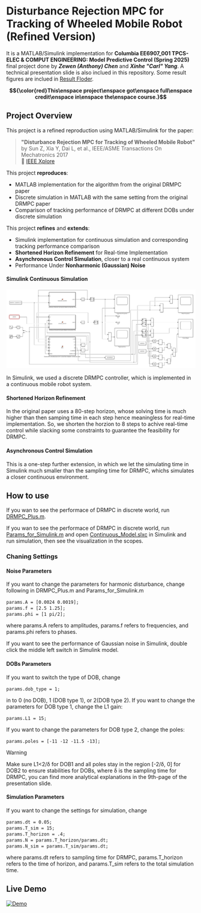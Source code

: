 # Disturbance Rejection MPC for Tracking of Wheeled Mobile Robot (Refined Version)
It is a MATLAB/Simulink implementation for **Columbia EE6907_001 TPCS-ELEC & COMPUT ENGINEERING: Model Predictive Control (Spring 2025)** final project done by ***Zewen (Anthony) Chen*** and ***Xinhe "Carl" Yang***. A technical presentation slide is also inclued in this repository. Some result figures are inclued in [Result Floder](./Result/).

**$${\color{red}This\enspace project\enspace got\enspace full\enspace credit\enspace in\enspace the\enspace course.}$$**

## Project Overview
This project is a refined reproduction using MATLAB/Simulink for the paper:
> **"Disturbance Rejection MPC for Tracking of Wheeled Mobile Robot"**  
> by Sun Z, Xia Y, Dai L, et al., IEEE/ASME Transactions On Mechatronics 2017  
> 📄 [IEEE Xplore](https://ieeexplore.ieee.org/abstract/document/8054727)


This project **reproduces**:

- MATLAB implementation for the algorithm from the original DRMPC paper
- Discrete simulation in MATLAB with the same setting from the original DRMPC paper
- Comparison of tracking performance of DRMPC at different DOBs under discrete simulation


This project **refines** and **extends**:

- Simulink implementation for continuous simulation and corresponding tracking performance comparison
- **Shortened Horizon Refinement** for Real-time Implementation
- **Asynchronous Control Simulation**, closer to a real continuous system
- Performance Under **Nonharmonic (Gaussian) Noise**

#### Simulink Continuous Simulation

![Simulink](./Simulink.png)

In Simulink, we used a discrete DRMPC controller, which is implemented in a continuous mobile robot system.

#### Shortened Horizon Refinement

In the original paper uses a 80-step horizon, whose solving time is much higher than then samping time in each step hence meaningless for real-time implementation. So, we shorten the horzion to 8 steps to achive real-time control while slacking some constraints to guarantee the feasibility for DRMPC.

#### Asynchronous Control Simulation

This is a one-step further extension, in which we let the simulating time in Simulink much smaller than the sampling time for DRMPC, whichs simulates a closer continuous environment.

## How to use

If you wan to see the performace of DRMPC in discrete world, run [DRMPC_Plus.m](./DRMPC_Plus.m).

If you wan to see the performace of DRMPC in discrete world, run [Params_for_Simulink.m](./Params_for_Simulink.m) and open [Continuous_Model.slxc](Continuous_Model.slxc) in Simulink and run simulation, then see the visualization in the scopes.

### Chaning Settings

#### Noise Parameters
If you want to change the parameters for harmonic disturbance, change following in DRMPC_Plus.m and Params_for_Simulink.m
```
params.A = [0.0024 0.0019]; 
params.f = [2.5 1.25]; 
params.phi = [1 pi/2];
```
where params.A refers to amplitudes, params.f refers to frequencies, and params.phi refers to phases.

If you want to see the performance of Gaussian noise in Simulink, double click the middle left switch in Simulink model.

#### DOBs Parameters
If you want to switch the type of DOB, change
```
params.dob_type = 1;
```
in to 0 (no DOB), 1 (DOB type 1), or 2(DOB type 2).
If you want to change the parameters for DOB type 1, change the L1 gain:
```
params.L1 = 15;
```
If you want to change the parameters for DOB type 2, change the poles:
```
params.poles = [-11 -12 -11.5 -13];
```

> [!Warning]
> Make sure L1<2/δ for DOB1 and all poles stay in the region [-2/δ, 0] for DOB2 to ensure stabilities for DOBs, where δ is the sampling time for DRMPC, you can find more analytical explanations in the 9th-page of the presentation slide.

#### Simulation Parameters
If you want to change the settings for simulation, change
```
params.dt = 0.05;
params.T_sim = 15;
params.T_horizon = .4;
params.N = params.T_horizon/params.dt;
params.N_sim = params.T_sim/params.dt;
```
where params.dt refers to sampling time for DRMPC, params.T_horizon refers to the time of horizon, and params.T_sim refers to the total simulation time.

## Live Demo
[![Demo](./Result/two_trajectories.gif)](https://www.youtube.com/watch?v=J0xT-bx96UE)